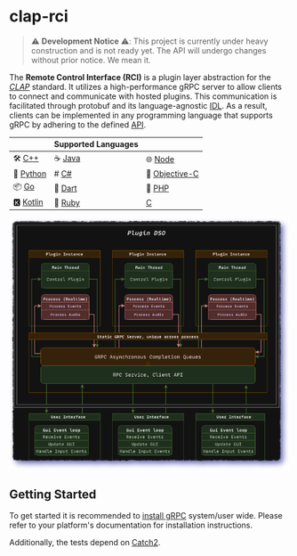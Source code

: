 # clap-rci

> ⚠️ **Development Notice** ⚠️: This project is currently under heavy construction
> and is not ready yet. The API will undergo changes without prior notice. We mean it.

The **Remote Control Interface (RCI)** is a plugin layer abstraction for the
[*CLAP*](https://github.com/free-audio/clap) standard. It utilizes a
high-performance gRPC server to allow clients to connect and communicate with
hosted plugins. This communication is facilitated through protobuf and its
language-agnostic
[IDL](https://en.wikipedia.org/wiki/Interface_description_language). As a
result, clients can be implemented in any programming language that supports
gRPC by adhering to the defined [API](api/v0/api.proto).

<div align="center">

|                           |   **Supported Languages** |                                                               |
|---------------------------|------------------------------------------------|---------------------------------------------------------------|
| 🛠️ [C++](https://grpc.io/docs/languages/cpp/)        | ☕ [Java](https://grpc.io/docs/languages/java/) | 🌐 [Node](https://grpc.io/docs/languages/node/)               |
| 🐍 [Python](https://grpc.io/docs/languages/python/)  | #  [C#](https://grpc.io/docs/languages/csharp/) | 🍏 [Objective-C](https://grpc.io/docs/languages/objective-c/) |
| 📦 [Go](https://grpc.io/docs/languages/go/)          | 🎯 [Dart](https://grpc.io/docs/languages/dart/) | 🐘 [PHP](https://grpc.io/docs/languages/php/)                 |
| 🅺 [Kotlin](https://grpc.io/docs/languages/kotlin/)   | 💎 [Ruby](https://grpc.io/docs/languages/ruby/) | [C](https://www.open-std.org/jtc1/sc22/wg14/)                                                         |

</div>

![clap-rci architecture](docs/clap-rci-arch.png)



## Getting Started

To get started it is recommended to [install
gRPC](https://github.com/grpc/grpc/blob/master/BUILDING.md) system/user wide.
Please refer to your platform's documentation for installation instructions.

Additionally, the tests depend on [Catch2](https://github.com/catchorg/Catch2).

